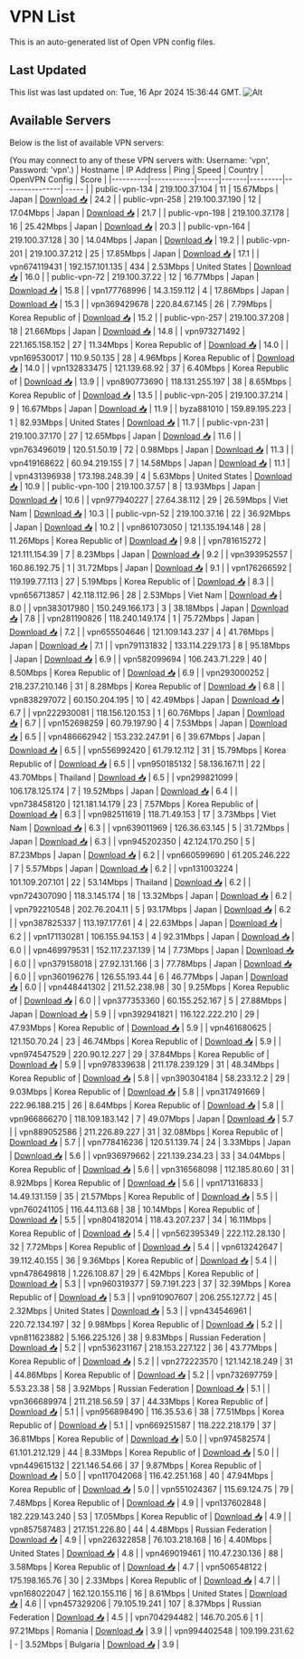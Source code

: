 # VPN List

This is an auto-generated list of Open VPN config files.

## Last Updated

This list was last updated on: Tue, 16 Apr 2024 15:36:44 GMT.
![Alt](https://repobeats.axiom.co/api/embed/186b98318ef1479477931607c1ad7d823f12451f.svg "Repobeats analytics image")

## Available Servers

Below is the list of available VPN servers:

(You may connect to any of these VPN servers with: Username: 'vpn', Password: 'vpn'.)
| Hostname | IP Address | Ping | Speed | Country | OpenVPN Config | Score |
|----------|------------|------|-------|---------|----------------| ----- |
| public-vpn-134 | 219.100.37.104 | 11 | 15.67Mbps | Japan | [Download 📥](./configs/server_0_JP.ovpn) | 24.2 |
| public-vpn-258 | 219.100.37.190 | 12 | 17.04Mbps | Japan | [Download 📥](./configs/server_1_JP.ovpn) | 21.7 |
| public-vpn-198 | 219.100.37.178 | 16 | 25.42Mbps | Japan | [Download 📥](./configs/server_2_JP.ovpn) | 20.3 |
| public-vpn-164 | 219.100.37.128 | 30 | 14.04Mbps | Japan | [Download 📥](./configs/server_3_JP.ovpn) | 19.2 |
| public-vpn-201 | 219.100.37.212 | 25 | 17.85Mbps | Japan | [Download 📥](./configs/server_4_JP.ovpn) | 17.1 |
| vpn674119431 | 192.157.101.135 | 434 | 2.53Mbps | United States | [Download 📥](./configs/server_5_US.ovpn) | 16.0 |
| public-vpn-72 | 219.100.37.22 | 12 | 16.77Mbps | Japan | [Download 📥](./configs/server_6_JP.ovpn) | 15.8 |
| vpn177768996 | 14.3.159.112 | 4 | 17.86Mbps | Japan | [Download 📥](./configs/server_7_JP.ovpn) | 15.3 |
| vpn369429678 | 220.84.67.145 | 26 | 7.79Mbps | Korea Republic of | [Download 📥](./configs/server_8_KR.ovpn) | 15.2 |
| public-vpn-257 | 219.100.37.208 | 18 | 21.66Mbps | Japan | [Download 📥](./configs/server_9_JP.ovpn) | 14.8 |
| vpn973271492 | 221.165.158.152 | 27 | 11.34Mbps | Korea Republic of | [Download 📥](./configs/server_10_KR.ovpn) | 14.0 |
| vpn169530017 | 110.9.50.135 | 28 | 4.96Mbps | Korea Republic of | [Download 📥](./configs/server_11_KR.ovpn) | 14.0 |
| vpn132833475 | 121.139.68.92 | 37 | 6.40Mbps | Korea Republic of | [Download 📥](./configs/server_12_KR.ovpn) | 13.9 |
| vpn890773690 | 118.131.255.197 | 38 | 8.65Mbps | Korea Republic of | [Download 📥](./configs/server_13_KR.ovpn) | 13.5 |
| public-vpn-205 | 219.100.37.214 | 9 | 16.67Mbps | Japan | [Download 📥](./configs/server_14_JP.ovpn) | 11.9 |
| byza881010 | 159.89.195.223 | 1 | 82.93Mbps | United States | [Download 📥](./configs/server_15_US.ovpn) | 11.7 |
| public-vpn-231 | 219.100.37.170 | 27 | 12.65Mbps | Japan | [Download 📥](./configs/server_16_JP.ovpn) | 11.6 |
| vpn763496019 | 120.51.50.19 | 72 | 0.98Mbps | Japan | [Download 📥](./configs/server_17_JP.ovpn) | 11.3 |
| vpn419168622 | 60.94.219.155 | 7 | 14.58Mbps | Japan | [Download 📥](./configs/server_18_JP.ovpn) | 11.1 |
| vpn431396938 | 173.198.248.39 | 4 | 5.63Mbps | United States | [Download 📥](./configs/server_19_US.ovpn) | 10.9 |
| public-vpn-100 | 219.100.37.57 | 8 | 13.93Mbps | Japan | [Download 📥](./configs/server_20_JP.ovpn) | 10.6 |
| vpn977940227 | 27.64.38.112 | 29 | 26.59Mbps | Viet Nam | [Download 📥](./configs/server_21_VN.ovpn) | 10.3 |
| public-vpn-52 | 219.100.37.16 | 22 | 36.92Mbps | Japan | [Download 📥](./configs/server_22_JP.ovpn) | 10.2 |
| vpn861073050 | 121.135.194.148 | 28 | 11.26Mbps | Korea Republic of | [Download 📥](./configs/server_23_KR.ovpn) | 9.8 |
| vpn781615272 | 121.111.154.39 | 7 | 8.23Mbps | Japan | [Download 📥](./configs/server_24_JP.ovpn) | 9.2 |
| vpn393952557 | 160.86.192.75 | 1 | 31.72Mbps | Japan | [Download 📥](./configs/server_25_JP.ovpn) | 9.1 |
| vpn176266592 | 119.199.77.113 | 27 | 5.19Mbps | Korea Republic of | [Download 📥](./configs/server_26_KR.ovpn) | 8.3 |
| vpn656713857 | 42.118.112.96 | 28 | 2.53Mbps | Viet Nam | [Download 📥](./configs/server_27_VN.ovpn) | 8.0 |
| vpn383017980 | 150.249.166.173 | 3 | 38.18Mbps | Japan | [Download 📥](./configs/server_28_JP.ovpn) | 7.8 |
| vpn281190826 | 118.240.149.174 | 1 | 75.72Mbps | Japan | [Download 📥](./configs/server_29_JP.ovpn) | 7.2 |
| vpn655504646 | 121.109.143.237 | 4 | 41.76Mbps | Japan | [Download 📥](./configs/server_30_JP.ovpn) | 7.1 |
| vpn791131832 | 133.114.229.173 | 8 | 95.18Mbps | Japan | [Download 📥](./configs/server_31_JP.ovpn) | 6.9 |
| vpn582099694 | 106.243.71.229 | 40 | 8.50Mbps | Korea Republic of | [Download 📥](./configs/server_32_KR.ovpn) | 6.9 |
| vpn293000252 | 218.237.210.146 | 31 | 8.28Mbps | Korea Republic of | [Download 📥](./configs/server_33_KR.ovpn) | 6.8 |
| vpn838297072 | 60.150.204.195 | 10 | 42.49Mbps | Japan | [Download 📥](./configs/server_34_JP.ovpn) | 6.7 |
| vpn222930081 | 118.156.120.153 | 1 | 60.76Mbps | Japan | [Download 📥](./configs/server_35_JP.ovpn) | 6.7 |
| vpn152698259 | 60.79.197.90 | 4 | 7.53Mbps | Japan | [Download 📥](./configs/server_36_JP.ovpn) | 6.5 |
| vpn486662942 | 153.232.247.91 | 6 | 39.67Mbps | Japan | [Download 📥](./configs/server_37_JP.ovpn) | 6.5 |
| vpn556992420 | 61.79.12.112 | 31 | 15.79Mbps | Korea Republic of | [Download 📥](./configs/server_38_KR.ovpn) | 6.5 |
| vpn950185132 | 58.136.167.11 | 22 | 43.70Mbps | Thailand | [Download 📥](./configs/server_39_TH.ovpn) | 6.5 |
| vpn299821099 | 106.178.125.174 | 7 | 19.52Mbps | Japan | [Download 📥](./configs/server_40_JP.ovpn) | 6.4 |
| vpn738458120 | 121.181.14.179 | 23 | 7.57Mbps | Korea Republic of | [Download 📥](./configs/server_41_KR.ovpn) | 6.3 |
| vpn982511619 | 118.71.49.153 | 17 | 3.73Mbps | Viet Nam | [Download 📥](./configs/server_42_VN.ovpn) | 6.3 |
| vpn639011969 | 126.36.63.145 | 5 | 31.72Mbps | Japan | [Download 📥](./configs/server_43_JP.ovpn) | 6.3 |
| vpn945202350 | 42.124.170.250 | 5 | 87.23Mbps | Japan | [Download 📥](./configs/server_44_JP.ovpn) | 6.2 |
| vpn660599690 | 61.205.246.222 | 7 | 5.57Mbps | Japan | [Download 📥](./configs/server_45_JP.ovpn) | 6.2 |
| vpn131003224 | 101.109.207.101 | 22 | 53.14Mbps | Thailand | [Download 📥](./configs/server_46_TH.ovpn) | 6.2 |
| vpn724307090 | 118.3.145.174 | 18 | 13.32Mbps | Japan | [Download 📥](./configs/server_47_JP.ovpn) | 6.2 |
| vpn792210548 | 202.76.204.11 | 5 | 93.17Mbps | Japan | [Download 📥](./configs/server_48_JP.ovpn) | 6.2 |
| vpn387825337 | 113.197.177.61 | 4 | 22.63Mbps | Japan | [Download 📥](./configs/server_49_JP.ovpn) | 6.2 |
| vpn171130281 | 106.155.94.153 | 4 | 92.31Mbps | Japan | [Download 📥](./configs/server_50_JP.ovpn) | 6.0 |
| vpn469979531 | 152.117.237.139 | 14 | 7.73Mbps | Japan | [Download 📥](./configs/server_51_JP.ovpn) | 6.0 |
| vpn379158018 | 27.92.131.166 | 3 | 77.78Mbps | Japan | [Download 📥](./configs/server_52_JP.ovpn) | 6.0 |
| vpn360196276 | 126.55.193.44 | 6 | 46.77Mbps | Japan | [Download 📥](./configs/server_53_JP.ovpn) | 6.0 |
| vpn448441302 | 211.52.238.98 | 30 | 9.25Mbps | Korea Republic of | [Download 📥](./configs/server_54_KR.ovpn) | 6.0 |
| vpn377353360 | 60.155.252.167 | 5 | 27.88Mbps | Japan | [Download 📥](./configs/server_55_JP.ovpn) | 5.9 |
| vpn392941821 | 116.122.222.210 | 29 | 47.93Mbps | Korea Republic of | [Download 📥](./configs/server_56_KR.ovpn) | 5.9 |
| vpn461680625 | 121.150.70.24 | 23 | 46.74Mbps | Korea Republic of | [Download 📥](./configs/server_57_KR.ovpn) | 5.9 |
| vpn974547529 | 220.90.12.227 | 29 | 37.84Mbps | Korea Republic of | [Download 📥](./configs/server_58_KR.ovpn) | 5.9 |
| vpn978339638 | 211.178.239.129 | 31 | 48.34Mbps | Korea Republic of | [Download 📥](./configs/server_59_KR.ovpn) | 5.8 |
| vpn390304184 | 58.233.12.2 | 29 | 9.03Mbps | Korea Republic of | [Download 📥](./configs/server_60_KR.ovpn) | 5.8 |
| vpn317491669 | 222.96.188.215 | 26 | 8.64Mbps | Korea Republic of | [Download 📥](./configs/server_61_KR.ovpn) | 5.8 |
| vpn966866270 | 118.109.183.142 | 7 | 49.07Mbps | Japan | [Download 📥](./configs/server_62_JP.ovpn) | 5.7 |
| vpn889052586 | 211.226.89.227 | 31 | 32.08Mbps | Korea Republic of | [Download 📥](./configs/server_63_KR.ovpn) | 5.7 |
| vpn778416236 | 120.51.139.74 | 24 | 3.33Mbps | Japan | [Download 📥](./configs/server_64_JP.ovpn) | 5.6 |
| vpn936979662 | 221.139.234.23 | 33 | 34.04Mbps | Korea Republic of | [Download 📥](./configs/server_65_KR.ovpn) | 5.6 |
| vpn316568098 | 112.185.80.60 | 31 | 8.92Mbps | Korea Republic of | [Download 📥](./configs/server_66_KR.ovpn) | 5.6 |
| vpn171316833 | 14.49.131.159 | 35 | 21.57Mbps | Korea Republic of | [Download 📥](./configs/server_67_KR.ovpn) | 5.5 |
| vpn760241105 | 116.44.113.68 | 38 | 10.14Mbps | Korea Republic of | [Download 📥](./configs/server_68_KR.ovpn) | 5.5 |
| vpn804182014 | 118.43.207.237 | 34 | 16.11Mbps | Korea Republic of | [Download 📥](./configs/server_69_KR.ovpn) | 5.4 |
| vpn562395349 | 222.112.28.130 | 32 | 7.72Mbps | Korea Republic of | [Download 📥](./configs/server_70_KR.ovpn) | 5.4 |
| vpn613242647 | 39.112.40.155 | 36 | 9.36Mbps | Korea Republic of | [Download 📥](./configs/server_71_KR.ovpn) | 5.4 |
| vpn478649818 | 1.226.108.87 | 29 | 6.42Mbps | Korea Republic of | [Download 📥](./configs/server_72_KR.ovpn) | 5.3 |
| vpn960319377 | 59.7.191.223 | 37 | 32.39Mbps | Korea Republic of | [Download 📥](./configs/server_73_KR.ovpn) | 5.3 |
| vpn910907607 | 206.255.127.72 | 45 | 2.32Mbps | United States | [Download 📥](./configs/server_74_US.ovpn) | 5.3 |
| vpn434546961 | 220.72.134.197 | 32 | 9.98Mbps | Korea Republic of | [Download 📥](./configs/server_75_KR.ovpn) | 5.2 |
| vpn811623882 | 5.166.225.126 | 38 | 9.83Mbps | Russian Federation | [Download 📥](./configs/server_76_RU.ovpn) | 5.2 |
| vpn536231167 | 218.153.227.122 | 36 | 43.77Mbps | Korea Republic of | [Download 📥](./configs/server_77_KR.ovpn) | 5.2 |
| vpn272223570 | 121.142.18.249 | 31 | 44.86Mbps | Korea Republic of | [Download 📥](./configs/server_78_KR.ovpn) | 5.2 |
| vpn732697759 | 5.53.23.38 | 58 | 3.92Mbps | Russian Federation | [Download 📥](./configs/server_79_RU.ovpn) | 5.1 |
| vpn366689974 | 211.218.56.59 | 37 | 44.33Mbps | Korea Republic of | [Download 📥](./configs/server_80_KR.ovpn) | 5.1 |
| vpn956898490 | 116.35.53.6 | 38 | 77.51Mbps | Korea Republic of | [Download 📥](./configs/server_81_KR.ovpn) | 5.1 |
| vpn669251587 | 118.222.218.179 | 37 | 36.81Mbps | Korea Republic of | [Download 📥](./configs/server_82_KR.ovpn) | 5.0 |
| vpn974582574 | 61.101.212.129 | 44 | 8.33Mbps | Korea Republic of | [Download 📥](./configs/server_83_KR.ovpn) | 5.0 |
| vpn449615132 | 221.146.54.66 | 37 | 9.87Mbps | Korea Republic of | [Download 📥](./configs/server_84_KR.ovpn) | 5.0 |
| vpn117042068 | 116.42.251.168 | 40 | 47.94Mbps | Korea Republic of | [Download 📥](./configs/server_85_KR.ovpn) | 5.0 |
| vpn551024367 | 115.69.124.75 | 79 | 7.48Mbps | Korea Republic of | [Download 📥](./configs/server_86_KR.ovpn) | 4.9 |
| vpn137602848 | 182.229.143.240 | 53 | 17.05Mbps | Korea Republic of | [Download 📥](./configs/server_87_KR.ovpn) | 4.9 |
| vpn857587483 | 217.151.226.80 | 44 | 4.48Mbps | Russian Federation | [Download 📥](./configs/server_88_RU.ovpn) | 4.9 |
| vpn226322858 | 76.103.218.168 | 16 | 4.40Mbps | United States | [Download 📥](./configs/server_89_US.ovpn) | 4.8 |
| vpn469019461 | 110.47.230.136 | 88 | 3.58Mbps | Korea Republic of | [Download 📥](./configs/server_90_KR.ovpn) | 4.7 |
| vpn506548122 | 175.198.165.76 | 30 | 2.33Mbps | Korea Republic of | [Download 📥](./configs/server_91_KR.ovpn) | 4.7 |
| vpn168022047 | 162.120.155.116 | 16 | 8.61Mbps | United States | [Download 📥](./configs/server_92_US.ovpn) | 4.6 |
| vpn457329206 | 79.105.19.241 | 107 | 8.37Mbps | Russian Federation | [Download 📥](./configs/server_93_RU.ovpn) | 4.5 |
| vpn704294482 | 146.70.205.6 | 1 | 97.21Mbps | Romania | [Download 📥](./configs/server_94_RO.ovpn) | 3.9 |
| vpn994402548 | 109.199.231.62 | - | 3.52Mbps | Bulgaria | [Download 📥](./configs/server_95_BG.ovpn) | 3.9 |
